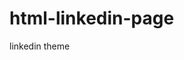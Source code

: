 # html-linkedin-page
linkedin theme
<html>
  <head></head>
  <body>
<h1><a href="index.html"></a></h1>
  </body>
 </html>
